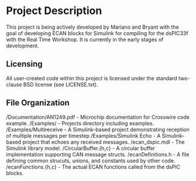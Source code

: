 # Project Description
This project is being actively developed by Mariano and Bryant with the goal of developing ECAN blocks for Simulink for compiling for the dsPIC33f with the Real Time Workshop. It is currently in the early stages of development.

## Licensing

All user-created code within this project is licensed under the standard two-clause BSD license (see LICENSE.txt).

## File Organization
/Documentation/AN1249.pdf - Microchip documentation for Crosswire code example.
/Examples/ - Projects directory including examples.
/Examples/Multireceive - A Simulink-based project demonstrating reception of multiple messages per timestep
/Examples/Simulink Echo - A Simulink-based project that echoes any received messages.
/ecan_dspic.mdl - The Simulink library model.
/CircularBuffer.{h,c} - A circular buffer implementation supporting CAN message structs.
/ecanDefinitions.h - A file defining common strucuts, unions, and constants used by other code.
/ecanFunctions.{h,c} - The actual ECAN functions called from the dsPIC blocks.
